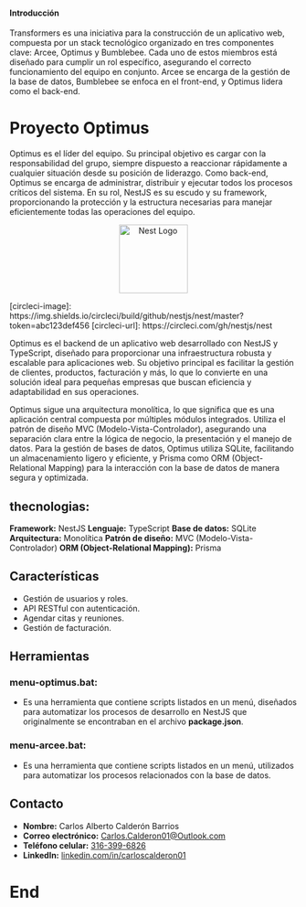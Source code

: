 
#### Introducción

Transformers es una iniciativa para la construcción de un aplicativo web, compuesta por un stack tecnológico organizado en tres componentes clave: Arcee, Optimus y Bumblebee. Cada uno de estos miembros está diseñado para cumplir un rol específico, asegurando el correcto funcionamiento del equipo en conjunto. Arcee se encarga de la gestión de la base de datos, Bumblebee se enfoca en el front-end, y Optimus lidera como el back-end.

# Proyecto Optimus

Optimus es el líder del equipo. Su principal objetivo es cargar con la responsabilidad del grupo, siempre dispuesto a reaccionar rápidamente a cualquier situación desde su posición de liderazgo. Como back-end, Optimus se encarga de administrar, distribuir y ejecutar todos los procesos críticos del sistema. En su rol, NestJS es su escudo y su framework, proporcionando la protección y la estructura necesarias para manejar eficientemente todas las operaciones del equipo.

<p align="center">
<a href="http://nestjs.com/" target="blank"><img src="https://nestjs.com/img/logo-small.svg" width="120" alt="Nest Logo" />
</a>
</p>
[circleci-image]: https://img.shields.io/circleci/build/github/nestjs/nest/master?token=abc123def456
[circleci-url]: https://circleci.com/gh/nestjs/nest

Optimus es el backend de un aplicativo web desarrollado con NestJS y TypeScript, diseñado para proporcionar una infraestructura robusta y escalable para aplicaciones web. Su objetivo principal es facilitar la gestión de clientes, productos, facturación y más, lo que lo convierte en una solución ideal para pequeñas empresas que buscan eficiencia y adaptabilidad en sus operaciones.

Optimus sigue una arquitectura monolítica, lo que significa que es una aplicación central compuesta por múltiples módulos integrados. Utiliza el patrón de diseño MVC (Modelo-Vista-Controlador), asegurando una separación clara entre la lógica de negocio, la presentación y el manejo de datos. Para la gestión de bases de datos, Optimus utiliza SQLite, facilitando un almacenamiento ligero y eficiente, y Prisma como ORM (Object-Relational Mapping) para la interacción con la base de datos de manera segura y optimizada.

## thecnologias:

**Framework:** NestJS
**Lenguaje:** TypeScript
**Base de datos:** SQLite
**Arquitectura:** Monolítica
**Patrón de diseño:** MVC (Modelo-Vista-Controlador)
**ORM (Object-Relational Mapping):** Prisma

## Características

- Gestión de usuarios y roles.
- API RESTful con autenticación.
- Agendar citas y reuniones.
- Gestión de facturación.

## Herramientas

### menu-optimus.bat:

- Es una herramienta que contiene scripts listados en un menú, diseñados para automatizar los procesos de desarrollo en NestJS que originalmente se encontraban en el archivo **package.json**.

### menu-arcee.bat:
- Es una herramienta que contiene scripts listados en un menú, utilizados para automatizar los procesos relacionados con la base de datos.

## Contacto

- **Nombre:** Carlos Alberto Calderón Barrios
- **Correo electrónico:** [Carlos.Calderon01@Outlook.com](mailto:Carlos.Calderon01@Outlook.com)
- **Teléfono celular:** [316-399-6826](tel:3163996826)
- **LinkedIn:** [linkedin.com/in/carloscalderon01](https://www.linkedin.com/in/carloscalderon01/)

# End
